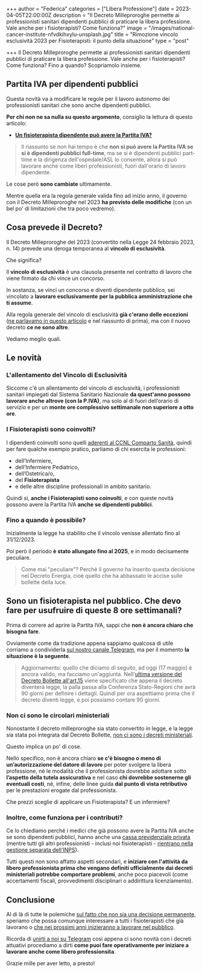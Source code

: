 +++
author = "Federica"
categories = ["Libera Professione"]
date = 2023-04-05T22:00:00Z
description = "Il Decreto Milleproroghe permette ai professionisti sanitari dipendenti pubblici di praticare la libera professione. Vale anche per i fisioterapisti? Come funziona?"
image = "/images/national-cancer-institute-nfvdkihxylu-unsplash.jpg"
title = "Rimozione vincolo esclusività 2023 per Fisioterapisti: il punto della situazione"
type = "post"

+++
Il Decreto Milleproroghe permette ai professionisti sanitari dipendenti pubblici di praticare la libera professione. Vale anche per i fisioterapisti? Come funziona? Fino a quando? Scopriamolo insieme.

## Partita IVA per dipendenti pubblici

Questa novità va a modificare le regole per il lavoro autonomo dei professionisti sanitari che sono anche dipendenti pubblici.

**Per chi non ne sa nulla su questo argomento**, consiglio la lettura di questo articolo:

* [**Un fisioterapista dipendente può avere la Partita IVA?**](https://fisioterapisti.org/un-fisioterapista-dipendente-puo-avere-la-partita-iva/ "Un fisioterapista dipendente può avere la Partita IVA?")

> Il riassunto se non hai tempo è che **non si può avere la Partita IVA se si è dipendenti pubblici full-time**, ma se si è dipendenti pubblici part-time e la dirigenza dell'ospedale/ASL lo consente, allora si può lavorare anche come liberi professionisti, fuori dall'orario di lavoro dipendente.

Le cose però **sono cambiate** ultimamente.

Mentre quella era la regola generale valida fino ad inizio anno, il governo con il Decreto Milleproroghe nel 2023 **ha previsto delle modifiche** (con un bel po' di limitazioni che tra poco vedremo).

## Cosa prevede il Decreto?

Il Decreto Milleproroghe del 2023  (convertito nella Legge 24 febbraio 2023, n. 14) prevede una deroga temporanea al **vincolo di esclusività**.

Che significa?

Il **vincolo di esclusività** è una clausola presente nel contratto di lavoro che viene firmato da chi vince un concorso.

In sostanza, se vinci un concorso e diventi dipendente pubblico, sei vincolato a **lavorare esclusivamente** **per la pubblica amministrazione che ti assume**.

Alla regola generale del vincolo di esclusività **già c'erano delle eccezioni** ([ne parlavamo in questo articolo](https://fisioterapisti.org/un-fisioterapista-dipendente-puo-avere-la-partita-iva/ "Un fisioterapista dipendente può avere la Partita IVA?") e nel riassunto di prima), ma con il nuovo decreto **ce ne sono altre**.

Vediamo meglio quali.

## Le novità

### L'allentamento del Vincolo di Esclusività

Siccome c'è un allentamento del vincolo di esclusività, i professionisti sanitari impiegati dal Sistema Sanitario Nazionale **da quest'anno possono lavorare anche altrove (con la P.IVA)**, ma solo al di fuori dell’orario di servizio e per un **monte ore complessivo settimanale non superiore a otto ore**.

### I Fisioterapisti sono coinvolti?

I dipendenti coinvolti sono quelli [aderenti al CCNL Comparto Sanità](https://fisioterapisti.org/quanto-guadagna-un-fisioterapista-stipendio-fisioterapista-pubblico/ "Quanto guadagna un fisioterapista? | Stipendio fisioterapista pubblico"), quindi per fare qualche esempio pratico, parliamo di chi esercita le professioni:

* dell’Infermiere,
* dell’Infermiere Pediatrico,
* dell’Ostetrica/o,
* del **Fisioterapista**
* e delle altre discipline professionali in ambito sanitario.

Quindi si, **anche i Fisioterapisti sono coinvolti**, e con queste novità possono avere la Partita IVA **anche se dipendenti pubblici**.

### Fino a quando è possibile?

Inizialmente la legge ha stabilito che il vincolo venisse allentato fino al 31/12/2023.

Poi però il periodo **è stato allungato fino al 2025**, e in modo decisamente peculiare.

> Come mai "peculiare"? Perchè il governo ha inserito questa decisione nel Decreto Energia, cioè quello che ha abbassato le accise sulle bollette della luce.

## Sono un fisioterapista nel pubblico. Che devo fare per usufruire di queste 8 ore settimanali?

Prima di correre ad aprire la Partita IVA, sappi che **non è ancora chiaro che bisogna fare**.

Ovviamente come da tradizione appena sappiamo qualcosa di utile corriamo a condividerla [sul nostro canale Telegram](https://t.me/fisioterapisti_official "Fisioterapisti Official"), ma per il momento **la situazione è la seguente**.

>Aggiornamento: quello che diciamo di seguito, ad oggi (17 maggio) è ancora valido, ma facciamo un'aggiunta. Nell'[ultima versione del Decreto Bollette all'art.15](https://www.quotidianosanita.it/allegati/allegato1684316272.pdf) viene specificato che appena il decreto diventerà legge, la palla passa alla Conferenza Stato-Regioni che avrà 90 giorni per definire i dettagli. Quindi per ora aspettiamo prima che il decreto diventi legge, e poi possiamo contare 90 giorni.

### Non ci sono le circolari ministeriali

Nonostante il decreto milleproroghe sia stato convertito in legge, e la legge sia stata poi integrata dal Decreto Bollette, [non ci sono i decreti ministeriali](https://agenparl.eu/2023/03/17/sanita-nursing-up-de-palma-milleproroghe-e-sblocco-libera-professione-per-infermieri-e-altri-operatori-sanitari-del-ssn-mancano-ancora-i-decreti-di-attuazione-si-rischia-lennesima-legge-fe/ "Sanità, Nursing Up De Palma: «Milleproroghe e sblocco Libera Professione per infermieri e altri operatori sanitari del SSN: mancano ancora i Decreti di attuazione.").

Questo implica un po' di cose.

Nello specifico, non è ancora chiaro **se c'è bisogno o meno di un’autorizzazione del datore di lavoro** per poter svolgere la libera professione, né le modalità che il professionista dovrebbe adottare sotto **l’aspetto della tutela assicurativa** e nel caso **chi dovrebbe sostenerne gli eventuali costi**, né, infine, delle linee guida **dal punto di vista retributivo** per le prestazioni erogate dal professionista.

Che prezzi sceglie di applicare un Fisioterapista? E un infermiere?

### Inoltre, come funziona per i contributi?

Ce lo chiediamo perché i medici che già possono avere la Partita IVA anche se sono dipendenti pubblici, hanno anche una [cassa previdenziale privata](https://www.enpam.it/ "ENPAM") (mentre tutti gli altri professionisti - inclusi noi fisioterapisti - [rientrano nella gestione separata dell'INPS](https://fisioterapisti.org/quante-tasse-paga-un-fisioterapista-in-regime-forfettario-nel-2023/ "Quante tasse paga un Fisioterapista in Regime Forfettario nel 2023?")).

Tutti questi non sono affatto aspetti secondari, e **iniziare con l'attività da libero professionista prima che vengano definiti ufficialmente dai decreti ministeriali potrebbe comportare problemi**, anche poco piacevoli (come accertamenti fiscali, provvedimenti disciplinari o addirittura licenziamento).

## Conclusione

Al di là di tutte le polemiche [sul fatto che non sia una decisione permanente](https://www.nurse24.it/infermiere/attualita-infermieri/abolizione-vincolo-esclusivita-dietrofront-del-governo-termine-2025.html "Abolizione vincolo esclusività, dietrofront del Governo"), speriamo che possa comunque interessare a tutti i fisioterapisti che già lavorano o [che nei prossimi anni inizieranno a lavorare nel pubblico](https://fisioterapisti.org/concorsi-pubblici-fisioterapista-saranno-piu-facili/ "Concorsi Pubblici Fisioterapista: saranno più facili? 3 Novità Interessantissime").

Ricorda di [unirti a noi su Telegram](https://t.me/fisioterapisti_official "Fisioterapisti Official") così appena ci sono novità con i decreti attuativi procediamo a dirti **come puoi fare operativamente per iniziare a lavorare anche come libero professionsita**.

Grazie mille per aver letto, a presto!
